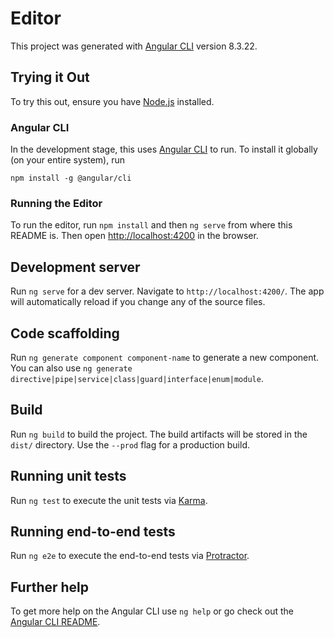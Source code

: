 # Editor

This project was generated with [Angular CLI](https://github.com/angular/angular-cli) version 8.3.22.

## Trying it Out

To try this out, ensure you have [Node.js](https://nodejs.org/) installed.

### Angular CLI

In the development stage, this uses [Angular CLI](https://github.com/angular/angular-cli) to run. To install it globally (on your entire system), run
```shell
npm install -g @angular/cli
```

### Running the Editor

To run the editor, run `npm install` and then `ng serve` from where this README is. Then open [http://localhost:4200](http://localhost:4200) in the browser.

## Development server

Run `ng serve` for a dev server. Navigate to `http://localhost:4200/`. The app will automatically reload if you change any of the source files.

## Code scaffolding

Run `ng generate component component-name` to generate a new component. You can also use `ng generate directive|pipe|service|class|guard|interface|enum|module`.

## Build

Run `ng build` to build the project. The build artifacts will be stored in the `dist/` directory. Use the `--prod` flag for a production build.

## Running unit tests

Run `ng test` to execute the unit tests via [Karma](https://karma-runner.github.io).

## Running end-to-end tests

Run `ng e2e` to execute the end-to-end tests via [Protractor](http://www.protractortest.org/).

## Further help

To get more help on the Angular CLI use `ng help` or go check out the [Angular CLI README](https://github.com/angular/angular-cli/blob/master/README.md).
